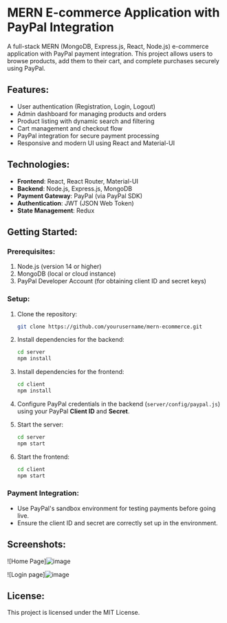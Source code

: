 # MERN E-commerce Application with PayPal Integration

A full-stack MERN (MongoDB, Express.js, React, Node.js) e-commerce application with PayPal payment integration. This project allows users to browse products, add them to their cart, and complete purchases securely using PayPal.

## Features:
- User authentication (Registration, Login, Logout)
- Admin dashboard for managing products and orders
- Product listing with dynamic search and filtering
- Cart management and checkout flow
- PayPal integration for secure payment processing
- Responsive and modern UI using React and Material-UI

## Technologies:
- **Frontend**: React, React Router, Material-UI
- **Backend**: Node.js, Express.js, MongoDB
- **Payment Gateway**: PayPal (via PayPal SDK)
- **Authentication**: JWT (JSON Web Token)
- **State Management**: Redux

## Getting Started:
### Prerequisites:
1. Node.js (version 14 or higher)
2. MongoDB (local or cloud instance)
3. PayPal Developer Account (for obtaining client ID and secret keys)

### Setup:

1. Clone the repository:
   ```bash
   git clone https://github.com/yourusername/mern-ecommerce.git
   ```

2. Install dependencies for the backend:
   ```bash
   cd server
   npm install
   ```

3. Install dependencies for the frontend:
   ```bash
   cd client
   npm install
   ```

4. Configure PayPal credentials in the backend (`server/config/paypal.js`) using your PayPal **Client ID** and **Secret**.

5. Start the server:
   ```bash
   cd server
   npm start
   ```

6. Start the frontend:
   ```bash
   cd client
   npm start
   ```

### Payment Integration:
- Use PayPal's sandbox environment for testing payments before going live.
- Ensure the client ID and secret are correctly set up in the environment.

## Screenshots:

![Home Page]![image](https://github.com/user-attachments/assets/8ad549f9-a58b-4f3e-9abb-6a9c1c25bd2a)

![Login page]![image](https://github.com/user-attachments/assets/748334ef-e28f-4e7a-8f67-67d9c644d550)


## License:
This project is licensed under the MIT License.
